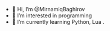 - 👋 Hi, I’m @MirnamiqBaghirov
- 👀 I’m interested in programming
- 🌱 I’m currently learning Python, Lua
.

<!---
MirnamiqBaghirov/MirnamiqBaghirov is a ✨ special ✨ repository because its `README.md` (this file) appears on your GitHub profile.
You can click the Preview link to take a look at your changes.
--->
